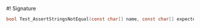 #! Signature

```c
bool Test_AssertStringsNotEqual(const char[] name, const char[] expected, const char[] actual)
```